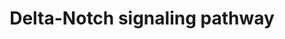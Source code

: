 ---
annotations:
- id: PW:0000204
  parent: signaling pathway
  type: Pathway Ontology
  value: Notch signaling pathway
authors:
- MaintBot
- AlexanderPico
- Christine Chichester
- Eweitz
description: 'There are 4 Notch receptors in humans (Notch 1-4) that bind to a family
  of 5 ligands (Jagged 1 and 2 and Delta-like 1-3). The Notch receptors are expressed
  on the cell surface as heterodimeric proteins and their ligands are also membrane-bound.
  Signaling through the Notch receptors is triggered by ligand-binding that induces
  cleavage of the extracellular domain by an ADAM family metalloprotease followed
  by a cleavage within the transmembrane domain by gamma secretase complex. The second
  cleavage leads to translocation of the cytosolic domain of Notch receptors into
  the nucleus. Notch proteins are important in lineage specification and stem cell
  maintenance. Aberrant Notch signaling has been linked to a number of malignancies
  including leukemias, lymphomas and carcinomas of the breast, skin, lung, cervix
  and kidneys.  Source: NetPath http://www.netpath.org/pathways?path_id=NetPath_3'
last-edited: 2021-05-18
organisms:
- Gallus gallus
redirect_from:
- /index.php/Pathway:WP827
- /instance/WP827
revision: null
schema-jsonld:
- '@context': https://schema.org/
  '@id': https://wikipathways.github.io/pathways/WP827.html
  '@type': Dataset
  creator:
    '@type': Organization
    name: WikiPathways
  description: 'There are 4 Notch receptors in humans (Notch 1-4) that bind to a family
    of 5 ligands (Jagged 1 and 2 and Delta-like 1-3). The Notch receptors are expressed
    on the cell surface as heterodimeric proteins and their ligands are also membrane-bound.
    Signaling through the Notch receptors is triggered by ligand-binding that induces
    cleavage of the extracellular domain by an ADAM family metalloprotease followed
    by a cleavage within the transmembrane domain by gamma secretase complex. The
    second cleavage leads to translocation of the cytosolic domain of Notch receptors
    into the nucleus. Notch proteins are important in lineage specification and stem
    cell maintenance. Aberrant Notch signaling has been linked to a number of malignancies
    including leukemias, lymphomas and carcinomas of the breast, skin, lung, cervix
    and kidneys.  Source: NetPath http://www.netpath.org/pathways?path_id=NetPath_3'
  keywords:
  - ADAM10
  - ADAM17
  - AKT1
  - APH1A
  - APH1B
  - APP
  - ASCL1
  - CDK2
  - CNTF
  - CNTFR
  - CNTN1
  - CUL1
  - DLL1
  - DLL4
  - DTX1
  - EGF
  - EGFR
  - EP300
  - FBXW7
  - FHL1
  - FURIN
  - GSK3B
  - HDAC1
  - HDAC2
  - HES1
  - HES5
  - HES6
  - HEY1
  - HEY2
  - HIVEP3
  - ITCH
  - JAG1
  - JAG2
  - JAK2
  - JUN
  - LCK
  - LEF1
  - LFNG
  - MAGEA1
  - MAML1
  - MAML2
  - MAML3
  - MAPK1
  - MAPK3
  - MEF2C
  - MFNG
  - NCOR1
  - NCOR2
  - NCSTN
  - NFKBIA
  - NOTCH1
  - NOTCH2
  - NOTCH3
  - NOTCH4
  - NOV
  - NUMB
  - NUMBL
  - PCAF
  - PIK3R1
  - PIK3R2
  - POFUT1
  - PSEN1
  - PSEN2
  - PSENEN
  - RBPJ
  - RBX1
  - RCJMB04_1i20
  - RCJMB04_31l21
  - RELA
  - RING1
  - SAP30
  - SIN3A
  - SKP1A
  - SKP2
  - SMAD1
  - SMAD3
  - SMAD4
  - SNW1
  - SPEN
  - STAT3
  - TCF3
  - TLE1
  - TP53
  - WDR12
  - ZFPM1
  license: CC0
  name: Delta-Notch signaling pathway
seo: CreativeWork
title: Delta-Notch signaling pathway
wpid: WP827
---